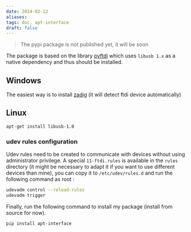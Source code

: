 ```yaml
---
date: 2024-02-12
aliases: 
tags: doc, apt-interface
draft: false
---
```


> The pypi package is not published yet, it will be soon

The package is based on the library [pyftdi](https://github.com/eblot/pyftdi) which uses `libusb 1.x` as a native dependency and thus should be installed.

## Windows

The easiest way is to install [zadig](https://zadig.akeo.ie/) (it will detect ftdi device automatically)

## Linux

```bash
apt-get install libusb-1.0
```

### udev rules configuration

Udev rules need to be created to communicate with devices without using administrator privilege.
A special `11-ftdi.rules` is available in the `rules` directory (it might be necessary to adapt it if you want to use different devices than mine), you can copy it to `/etc/udev/rules.d` and run the following command as root :

```bash
udevadm control --reload-rules
udevadm trigger
```


Finally, run the following command to install my package (install from source for now).
```bash
pip install apt-interface
```